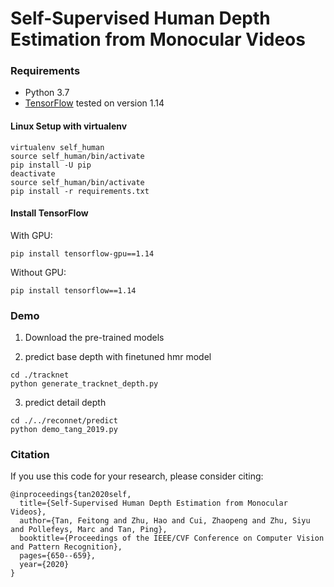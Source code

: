# Self-Supervised Human Depth Estimation from Monocular Videos

### Requirements
* Python 3.7
* [TensorFlow](https://www.tensorflow.org/) tested on version 1.14

#### Linux Setup with virtualenv
```
virtualenv self_human
source self_human/bin/activate
pip install -U pip
deactivate
source self_human/bin/activate
pip install -r requirements.txt
```
#### Install TensorFlow
With GPU:
```
pip install tensorflow-gpu==1.14
```
Without GPU:
```
pip install tensorflow==1.14
```

### Demo

1. Download the pre-trained models

2. predict base depth with finetuned hmr model
```
cd ./tracknet
python generate_tracknet_depth.py
```

3. predict detail depth
```
cd ./../reconnet/predict
python demo_tang_2019.py
```


### Citation
If you use this code for your research, please consider citing:
```
@inproceedings{tan2020self,
  title={Self-Supervised Human Depth Estimation from Monocular Videos},
  author={Tan, Feitong and Zhu, Hao and Cui, Zhaopeng and Zhu, Siyu and Pollefeys, Marc and Tan, Ping},
  booktitle={Proceedings of the IEEE/CVF Conference on Computer Vision and Pattern Recognition},
  pages={650--659},
  year={2020}
}
```
